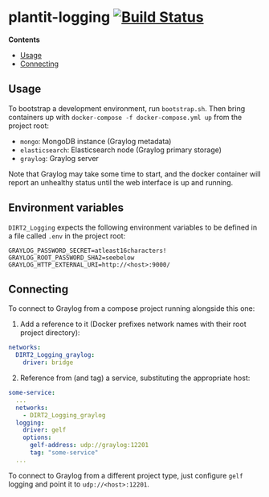 # plantit-logging [![Build Status](https://travis-ci.com/Computational-Plant-Science/plantit-logging.svg?branch=master)](https://travis-ci.com/Computational-Plant-Science/plantit-logging)

<!-- START doctoc generated TOC please keep comment here to allow auto update -->
<!-- DON'T EDIT THIS SECTION, INSTEAD RE-RUN doctoc TO UPDATE -->
**Contents**

- [Usage](#usage)
- [Connecting](#connecting)

<!-- END doctoc generated TOC please keep comment here to allow auto update -->

## Usage

To bootstrap a development environment, run `bootstrap.sh`. Then bring containers up with `docker-compose -f docker-compose.yml up` from the project root:

- `mongo`: MongoDB instance (Graylog metadata)
- `elasticsearch`: Elasticsearch node (Graylog primary storage)
- `graylog`: Graylog server

Note that Graylog may take some time to start, and the docker container will report an unhealthy status until the web interface is up and running.

## Environment variables

`DIRT2_Logging` expects the following environment variables to be defined in a file called `.env` in the project root:

```
GRAYLOG_PASSWORD_SECRET=atleast16characters!
GRAYLOG_ROOT_PASSWORD_SHA2=seebelow
GRAYLOG_HTTP_EXTERNAL_URI=http://<host>:9000/
```

## Connecting

To connect to Graylog from a compose project running alongside this one:

1) Add a reference to it (Docker prefixes network names with their root project directory):

```yml
networks:
  DIRT2_Logging_graylog:
    driver: bridge
```

2) Reference from (and tag) a service, substituting the appropriate host:

```yml
some-service:
  ...
  networks:
    - DIRT2_Logging_graylog
  logging:
    driver: gelf
    options:
      gelf-address: udp://graylog:12201
      tag: "some-service"
  ...
```

To connect to Graylog from a different project type, just configure `gelf` logging and point it to `udp://<host>:12201`.

